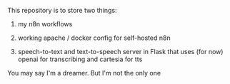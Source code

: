 This repository is to store two things:

1) my n8n workflows

2) working apache / docker config for self-hosted n8n

3) speech-to-text and text-to-speech server in Flask that uses (for now) openai for transcribing and cartesia for tts

You may say I'm a dreamer. But I'm not the only one
